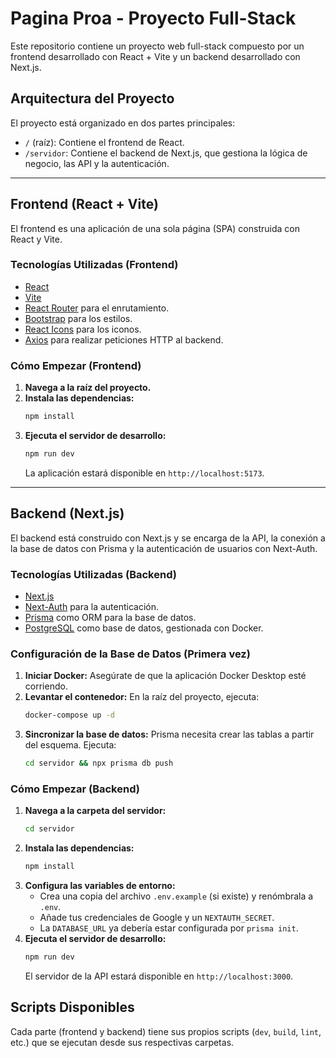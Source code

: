 # Pagina Proa - Proyecto Full-Stack

Este repositorio contiene un proyecto web full-stack compuesto por un frontend desarrollado con React + Vite y un backend desarrollado con Next.js.

## Arquitectura del Proyecto

El proyecto está organizado en dos partes principales:

-   `/` (raíz): Contiene el frontend de React.
-   `/servidor`: Contiene el backend de Next.js, que gestiona la lógica de negocio, las API y la autenticación.

---

## Frontend (React + Vite)

El frontend es una aplicación de una sola página (SPA) construida con React y Vite.

### Tecnologías Utilizadas (Frontend)

-   [React](https://reactjs.org/)
-   [Vite](https://vitejs.dev/)
-   [React Router](https://reactrouter.com/) para el enrutamiento.
-   [Bootstrap](https://getbootstrap.com/) para los estilos.
-   [React Icons](https://react-icons.github.io/react-icons/) para los iconos.
-   [Axios](https://axios-http.com/) para realizar peticiones HTTP al backend.

### Cómo Empezar (Frontend)

1.  **Navega a la raíz del proyecto.**
2.  **Instala las dependencias:**
    ```sh
    npm install
    ```
3.  **Ejecuta el servidor de desarrollo:**
    ```sh
    npm run dev
    ```
    La aplicación estará disponible en `http://localhost:5173`.

---

## Backend (Next.js)

El backend está construido con Next.js y se encarga de la API, la conexión a la base de datos con Prisma y la autenticación de usuarios con Next-Auth.

### Tecnologías Utilizadas (Backend)

-   [Next.js](https://nextjs.org/)
-   [Next-Auth](https://next-auth.js.org/) para la autenticación.
-   [Prisma](https://www.prisma.io/) como ORM para la base de datos.
-   [PostgreSQL](https://www.postgresql.org/) como base de datos, gestionada con Docker.

### Configuración de la Base de Datos (Primera vez)

1.  **Iniciar Docker:** Asegúrate de que la aplicación Docker Desktop esté corriendo.
2.  **Levantar el contenedor:** En la raíz del proyecto, ejecuta:
    ```sh
    docker-compose up -d
    ```
3.  **Sincronizar la base de datos:** Prisma necesita crear las tablas a partir del esquema. Ejecuta:
    ```sh
    cd servidor && npx prisma db push
    ```

### Cómo Empezar (Backend)

1.  **Navega a la carpeta del servidor:**
    ```sh
    cd servidor
    ```
2.  **Instala las dependencias:**
    ```sh
    npm install
    ```
3.  **Configura las variables de entorno:**
    *   Crea una copia del archivo `.env.example` (si existe) y renómbrala a `.env`.
    *   Añade tus credenciales de Google y un `NEXTAUTH_SECRET`.
    *   La `DATABASE_URL` ya debería estar configurada por `prisma init`.
4.  **Ejecuta el servidor de desarrollo:**
    ```sh
    npm run dev
    ```
    El servidor de la API estará disponible en `http://localhost:3000`.

## Scripts Disponibles

Cada parte (frontend y backend) tiene sus propios scripts (`dev`, `build`, `lint`, etc.) que se ejecutan desde sus respectivas carpetas.
